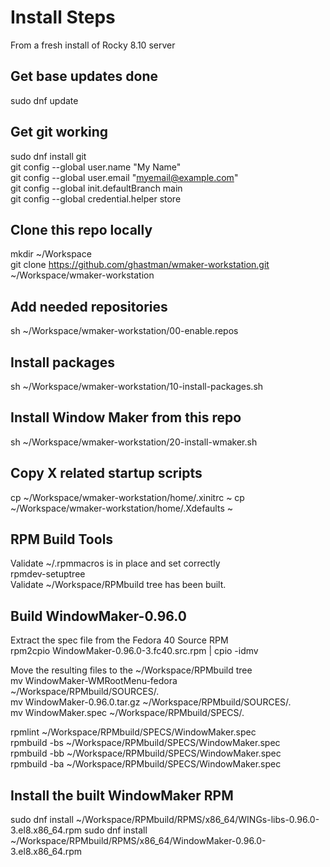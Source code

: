 # Install Steps  
From a fresh install of Rocky 8.10 server  

## Get base updates done  
sudo dnf update  

## Get git working  
sudo dnf install git  
git config --global user.name "My Name"  
git config --global user.email "myemail@example.com"  
git config --global init.defaultBranch main  
git config --global credential.helper store  

## Clone this repo locally  
mkdir ~/Workspace   
git clone https://github.com/ghastman/wmaker-workstation.git ~/Workspace/wmaker-workstation  

## Add needed repositories  
sh ~/Workspace/wmaker-workstation/00-enable.repos  

## Install packages  
sh ~/Workspace/wmaker-workstation/10-install-packages.sh  

## Install Window Maker from this repo  
sh ~/Workspace/wmaker-workstation/20-install-wmaker.sh  

## Copy X related startup scripts
cp ~/Workspace/wmaker-workstation/home/.xinitrc ~
cp ~/Workspace/wmaker-workstation/home/.Xdefaults ~


## RPM Build Tools  
Validate ~/.rpmmacros is in place and set correctly   
rpmdev-setuptree  
Validate ~/Workspace/RPMbuild tree has been built.  

## Build WindowMaker-0.96.0  
Extract the spec file from the Fedora 40 Source RPM  
rpm2cpio WindowMaker-0.96.0-3.fc40.src.rpm | cpio -idmv  

Move the resulting files to the ~/Workspace/RPMbuild tree  
mv WindowMaker-WMRootMenu-fedora ~/Workspace/RPMbuild/SOURCES/.  
mv WindowMaker-0.96.0.tar.gz ~/Workspace/RPMbuild/SOURCES/.  
mv WindowMaker.spec ~/Workspace/RPMbuild/SPECS/.  

rpmlint ~/Workspace/RPMbuild/SPECS/WindowMaker.spec   
rpmbuild -bs ~/Workspace/RPMbuild/SPECS/WindowMaker.spec  
rpmbuild -bb ~/Workspace/RPMbuild/SPECS/WindowMaker.spec  
rpmbuild -ba ~/Workspace/RPMbuild/SPECS/WindowMaker.spec  

## Install the built WindowMaker RPM
sudo dnf install ~/Workspace/RPMbuild/RPMS/x86_64/WINGs-libs-0.96.0-3.el8.x86_64.rpm
sudo dnf install ~/Workspace/RPMbuild/RPMS/x86_64/WindowMaker-0.96.0-3.el8.x86_64.rpm




